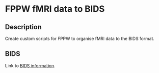 # FPPW fMRI data to BIDS

## Description
Create custom scripts for FPPW to organise fMRI data to the BIDS format.

## BIDS
Link to [BIDS information](http://bids.neuroimaging.io).
